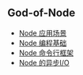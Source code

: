 ## God-of-Node

- [Node 应用场景](https://www.xbroder.com/2018/10/25/node-01/)
- [Node 编程基础](https://www.xbroder.com/2018/10/27/node-02/)
- [Node 命令行框架](https://www.xbroder.com/2018/10/28/node-03/)
- [Node 的异步I/O](https://www.xbroder.com/2018/11/08/node-05/)



